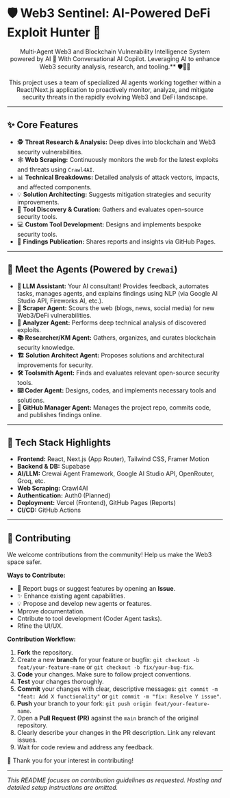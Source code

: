 # 🛡️ Web3 Sentinel: AI-Powered DeFi Exploit Hunter 🚨

<p align="center">
  Multi-Agent Web3 and Blockchain Vulnerability Intelligence System powered by AI 🧠 With Conversational AI Copilot. Leveraging AI to enhance Web3 security analysis, research, and tooling.** 🛡️🔗🤖
</p><p align="center">
This project uses a team of specialized AI agents working together within a React/Next.js application to proactively monitor, analyze, and mitigate security threats in the rapidly evolving Web3 and DeFi landscape.</p>

---

## ✨ Core Features

*   🕵️ **Threat Research & Analysis:** Deep dives into blockchain and Web3 security vulnerabilities.
*   🕸️ **Web Scraping:** Continuously monitors the web for the latest exploits and threats using `Crawl4AI`.
*   📊 **Technical Breakdowns:** Detailed analysis of attack vectors, impacts, and affected components.
*   💡 **Solution Architecting:** Suggests mitigation strategies and security improvements.
*   🔧 **Tool Discovery & Curation:** Gathers and evaluates open-source security tools.
*   💻 **Custom Tool Development:** Designs and implements bespoke security tools.
*   📢 **Findings Publication:** Shares reports and insights via GitHub Pages.

---

## 🤖 Meet the Agents (Powered by `Crewai`)

*   **🧠 LLM Assistant:** Your AI consultant! Provides feedback, automates tasks, manages agents, and explains findings using NLP (via Google AI Studio API, Fireworks AI, etc.).
*   **📡 Scraper Agent:** Scours the web (blogs, news, social media) for new Web3/DeFi vulnerabilities.
*   **🔬 Analyzer Agent:** Performs deep technical analysis of discovered exploits.
*   **📚 Researcher/KM Agent:** Gathers, organizes, and curates blockchain security knowledge.
*   **🏗️ Solution Architect Agent:** Proposes solutions and architectural improvements for security.
*   **🛠️ Toolsmith Agent:** Finds and evaluates relevant open-source security tools.
*   **⌨️ Coder Agent:** Designs, codes, and implements necessary tools and solutions.
*   **🐙 GitHub Manager Agent:** Manages the project repo, commits code, and publishes findings online.

---

## 🚀 Tech Stack Highlights

*   **Frontend:** React, Next.js (App Router), Tailwind CSS, Framer Motion
*   **Backend & DB:** Supabase
*   **AI/LLM:** Crewai Agent Framework, Google AI Studio API, OpenRouter, Groq, etc.
*   **Web Scraping:** Crawl4AI
*   **Authentication:** Auth0 (Planned)
*   **Deployment:** Vercel (Frontend), GitHub Pages (Reports)
*   **CI/CD:** GitHub Actions

---

## 💖 Contributing

We welcome contributions from the community! Help us make the Web3 space safer.

**Ways to Contribute:**

*   🐞 Report bugs or suggest features by opening an **Issue**.
*   ✨ Enhance existing agent capabilities.
*   💡 Propose and develop new agents or features.
*    Mprove documentation.
*    Cntribute to tool development (Coder Agent tasks).
*    Rfine the UI/UX.

**Contribution Workflow:**

1.  **Fork** the repository.
2.  Create a new **branch** for your feature or bugfix: `git checkout -b feat/your-feature-name` or `git checkout -b fix/your-bug-fix`.
3.  **Code** your changes. Make sure to follow project conventions.
4.  **Test** your changes thoroughly.
5.  **Commit** your changes with clear, descriptive messages: `git commit -m "feat: Add X functionality"` or `git commit -m "fix: Resolve Y issue"`.
6.  **Push** your branch to your fork: `git push origin feat/your-feature-name`.
7.  Open a **Pull Request (PR)** against the `main` branch of the original repository.
8.  Clearly describe your changes in the PR description. Link any relevant issues.
9.  Wait for code review and address any feedback.

🙏 Thank you for your interest in contributing!

---

*This README focuses on contribution guidelines as requested. Hosting and detailed setup instructions are omitted.*
